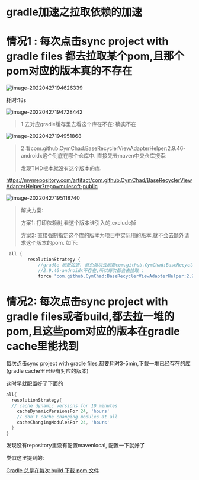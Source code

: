 # gradle加速之拉取依赖的加速

# 情况1 : 每次点击sync project with gradle files 都去拉取某个pom,且那个pom对应的版本真的不存在

![image-20220427194626339](https://cdn.jsdelivr.net/gh/shuiniuhss/myimages@main/imagemac/1651059991589-image-20220427194626339.jpg)

耗时:18s

![image-20220427194728442](https://cdn.jsdelivr.net/gh/shuiniuhss/myimages@main/imagemac/1651060048481-image-20220427194728442.jpg)

>  1 去对应gradle缓存里去看这个库在不在: 确实不在

![image-20220427194951868](https://cdn.jsdelivr.net/gh/shuiniuhss/myimages@main/imagemac/1651060191895-image-20220427194951868.jpg)

> 2 看com.github.CymChad:BaseRecyclerViewAdapterHelper:2.9.46-androidx这个到底在哪个仓库中. 直接先去maven中央仓库搜索:
>
> 发现TMD根本就没有这个版本的库. 

https://mvnrepository.com/artifact/com.github.CymChad/BaseRecyclerViewAdapterHelper?repo=mulesoft-public

![image-20220427195118740](https://cdn.jsdelivr.net/gh/shuiniuhss/myimages@main/imagemac/1651060278772-image-20220427195118740.jpg)

> 解决方案: 
>
> 方案1: 打印依赖树,看这个版本谁引入的,exclude掉
>
> 方案2: 直接强制指定这个库的版本为项目中实际用的版本,就不会去额外请求这个版本的pom. 如下:

```groovy
 all {
        resolutionStrategy {
            //gradle 刷新加速. 避免每次去刷新com.github.CymChad:BaseRecyclerViewAdapterHelper:2.9.46-androidx
            //2.9.46-androidx不存在,所以每次都会去拉取 ; 
            force 'com.github.CymChad:BaseRecyclerViewAdapterHelper:2.9.49-androidx'
```



# 情况2: 每次点击sync project with gradle files或者build,都去拉一堆的pom,且这些pom对应的版本在gradle cache里能找到

每次点击sync project with gradle files,都要耗时3-5min,下载一堆已经存在的库(gradle cache里已经有对应的版本)

这时早就配置好了下面的

```groovy
all{
  resolutionStrategy{
  // cache dynamic versions for 10 minutes
    cacheDynamicVersionsFor 24, 'hours'
    // don't cache changing modules at all
    cacheChangingModulesFor 24, 'hours'
  }
}
```



发现没有repository里没有配置mavenlocal, 配置一下就好了

类似这里提到的:

[Gradle 总是在每次 build 下载 pom 文件](https://mirai.mamoe.net/topic/380/gradle-%E6%80%BB%E6%98%AF%E5%9C%A8%E6%AF%8F%E6%AC%A1-build-%E4%B8%8B%E8%BD%BD-pom-%E6%96%87%E4%BB%B6?lang=zh-CN&page=1)

